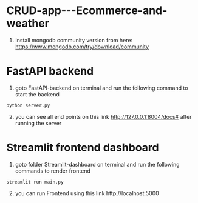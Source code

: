# CRUD-app---Ecommerce-and-weather

1. Install mongodb community version from here: https://www.mongodb.com/try/download/community
# FastAPI backend
1. goto FastAPI-backend on terminal and run the following command to start the backend

```console
python server.py
```
2. you can see all end points on this link http://127.0.0.1:8004/docs# after running the server

# Streamlit frontend dashboard

1. goto folder Streamlit-dashboard on terminal and run the following commands to render frontend


```console
streamlit run main.py
```
2. you can run Frontend using this link  http://localhost:5000